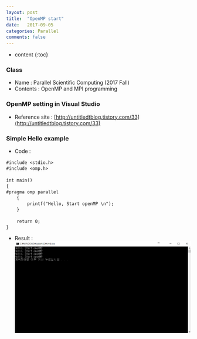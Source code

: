 ```yaml
---
layout: post
title:  "OpenMP start"
date:   2017-09-05
categories: Parallel
comments: false
---
```


* content
{:toc}

### Class
* Name : Parallel Scientific Computing (2017 Fall)
* Contents : OpenMP and MPI programming

### OpenMP setting in Visual Studio
* Reference site :  [http://untitledtblog.tistory.com/33](http://untitledtblog.tistory.com/33)

### Simple Hello example
* Code :   

```
#include <stdio.h>   
#include <omp.h>   

int main()   
{   
#pragma omp parallel   
	{   
		printf("Hello, Start openMP \n");   
	}   

	return 0;   
}   
```

* Result :   
![hello_result](https://github.com/HanulK/HanulK.github.io/blob/master/_posts/Parallel/hello.PNG?raw=true)
